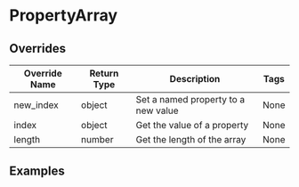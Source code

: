 # PropertyArray

## Overrides

| Override Name | Return Type | Description | Tags |
|---------------|-------------|-------------|------|
| new_index | object | Set a named property to a new value | None |
| index | object | Get the value of a property | None |
| length | number | Get the length of the array | None |

## Examples

